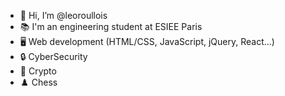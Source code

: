 - 👋 Hi, I’m @leoroullois
- 📚 I'm an engineering student at ESIEE Paris
- 🖥️ Web development (HTML/CSS, JavaScript, jQuery, React...)
- 🔒 CyberSecurity
- 🚀 Crypto
- ♟️ Chess

<!---
leoroullois/leoroullois is a ✨ special ✨ repository because its `README.md` (this file) appears on your GitHub profile.
You can click the Preview link to take a look at your changes.
--->
